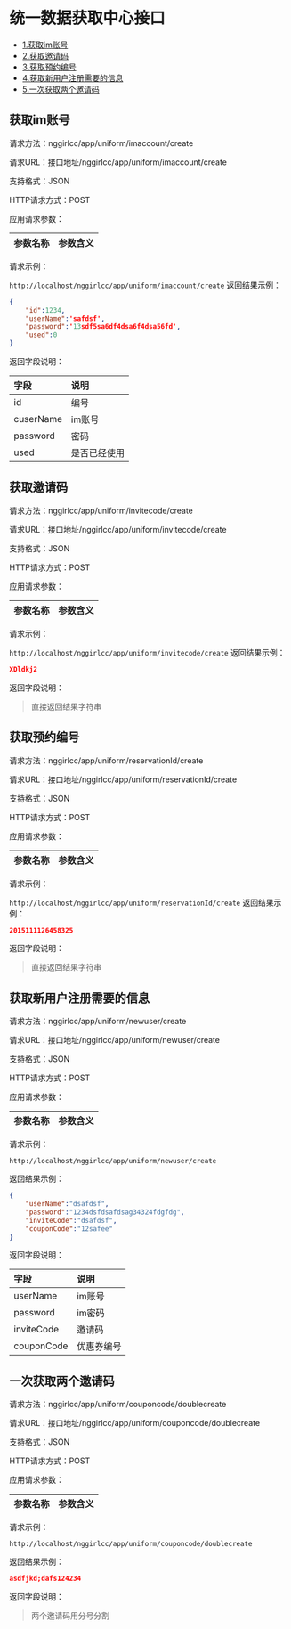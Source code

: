 # 统一数据获取中心接口

* [1.获取im账号](#1)
* [2.获取邀请码](#2)
* [3.获取预约编号](#3)
* [4.获取新用户注册需要的信息](#4)
* [5.一次获取两个邀请码](#5)


<h2 id="1">获取im账号</h2>
请求方法：nggirlcc/app/uniform/imaccount/create

请求URL：接口地址/nggirlcc/app/uniform/imaccount/create

支持格式：JSON

HTTP请求方式：POST

应用请求参数：

参数名称 | 参数含义
------------ | -------------


请求示例：

`http://localhost/nggirlcc/app/uniform/imaccount/create`
返回结果示例：
```json
{
	"id":1234,
	"userName":'safdsf',
	"password":'13sdf5sa6df4dsa6f4dsa56fd',
	"used":0
}
```
返回字段说明：

字段| 说明
:------|:-------
id	|编号
cuserName	|im账号
password	|密码
used	|是否已经使用

<h2 id="2">获取邀请码</h2>
请求方法：nggirlcc/app/uniform/invitecode/create

请求URL：接口地址/nggirlcc/app/uniform/invitecode/create

支持格式：JSON

HTTP请求方式：POST

应用请求参数：

参数名称 | 参数含义
------------ | -------------


请求示例：

`http://localhost/nggirlcc/app/uniform/invitecode/create`
返回结果示例：
```json
XDldkj2
```
返回字段说明：

> 直接返回结果字符串

<h2 id="3">获取预约编号</h2>
请求方法：nggirlcc/app/uniform/reservationId/create

请求URL：接口地址/nggirlcc/app/uniform/reservationId/create

支持格式：JSON

HTTP请求方式：POST

应用请求参数：

参数名称 | 参数含义
------------ | -------------


请求示例：

`http://localhost/nggirlcc/app/uniform/reservationId/create`
返回结果示例：
```json
2015111126458325
```
返回字段说明：

> 直接返回结果字符串


<h2 id="4">获取新用户注册需要的信息</h2>
请求方法：nggirlcc/app/uniform/newuser/create

请求URL：接口地址/nggirlcc/app/uniform/newuser/create

支持格式：JSON

HTTP请求方式：POST

应用请求参数：

参数名称 | 参数含义
------------ | -------------


请求示例：

`http://localhost/nggirlcc/app/uniform/newuser/create`

返回结果示例：
```json
{
	"userName":"dsafdsf",
	"password":"1234dsfdsafdsag34324fdgfdg",
	"inviteCode":"dsafdsf",
	"couponCode":"12safee"
}
```
返回字段说明：

字段| 说明
:------|:-------
userName	|im账号
password	|im密码
inviteCode	|邀请码
couponCode	|优惠券编号


<h2 id="5">一次获取两个邀请码</h2>
请求方法：nggirlcc/app/uniform/couponcode/doublecreate

请求URL：接口地址/nggirlcc/app/uniform/couponcode/doublecreate

支持格式：JSON

HTTP请求方式：POST

应用请求参数：

参数名称 | 参数含义
------------ | -------------


请求示例：

`http://localhost/nggirlcc/app/uniform/couponcode/doublecreate`

返回结果示例：
```json
asdfjkd;dafs124234
```
返回字段说明：

> 两个邀请码用分号分割
